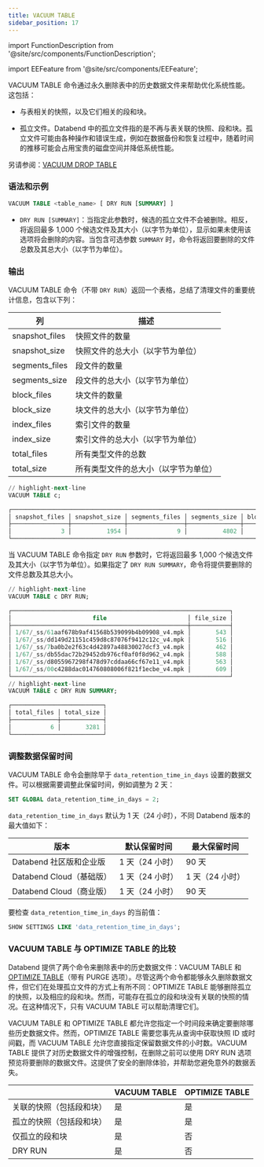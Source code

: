 ```yaml
---
title: VACUUM TABLE
sidebar_position: 17
---
```


import FunctionDescription from '@site/src/components/FunctionDescription';

<FunctionDescription description="引入或更新版本：v1.2.368"/>

import EEFeature from '@site/src/components/EEFeature';

<EEFeature featureName='VACUUM TABLE'/>

VACUUM TABLE 命令通过永久删除表中的历史数据文件来帮助优化系统性能。这包括：

- 与表相关的快照，以及它们相关的段和块。

- 孤立文件。Databend 中的孤立文件指的是不再与表关联的快照、段和块。孤立文件可能由各种操作和错误生成，例如在数据备份和恢复过程中，随着时间的推移可能会占用宝贵的磁盘空间并降低系统性能。

另请参阅：[VACUUM DROP TABLE](91-vacuum-drop-table.md)

### 语法和示例

```sql
VACUUM TABLE <table_name> [ DRY RUN [SUMMARY] ]
```

- `DRY RUN [SUMMARY]`：当指定此参数时，候选的孤立文件不会被删除。相反，将返回最多 1,000 个候选文件及其大小（以字节为单位），显示如果未使用该选项将会删除的内容。当包含可选参数 `SUMMARY` 时，命令将返回要删除的文件总数及其总大小（以字节为单位）。

### 输出

VACUUM TABLE 命令（不带 `DRY RUN`）返回一个表格，总结了清理文件的重要统计信息，包含以下列：

| 列             | 描述                                   |
| -------------- | ------------------------------------- |
| snapshot_files | 快照文件的数量                         |
| snapshot_size  | 快照文件的总大小（以字节为单位）         |
| segments_files | 段文件的数量                           |
| segments_size  | 段文件的总大小（以字节为单位）           |
| block_files    | 块文件的数量                           |
| block_size     | 块文件的总大小（以字节为单位）           |
| index_files    | 索引文件的数量                         |
| index_size     | 索引文件的总大小（以字节为单位）         |
| total_files    | 所有类型文件的总数                     |
| total_size     | 所有类型文件的总大小（以字节为单位）     |

```sql title='示例：'
// highlight-next-line
VACUUM TABLE c;

┌──────────────────────────────────────────────────────────────────────────────────────────────────────────────────────────────────────────────────┐
│ snapshot_files │ snapshot_size │ segments_files │ segments_size │ block_files │ block_size │ index_files │ index_size │ total_files │ total_size │
├────────────────┼───────────────┼────────────────┼───────────────┼─────────────┼────────────┼─────────────┼────────────┼─────────────┼────────────┤
│              3 │          1954 │              9 │          4802 │           9 │       1890 │           9 │       3060 │          30 │      11706 │
└──────────────────────────────────────────────────────────────────────────────────────────────────────────────────────────────────────────────────┘
```

当 VACUUM TABLE 命令指定 `DRY RUN` 参数时，它将返回最多 1,000 个候选文件及其大小（以字节为单位）。如果指定了 `DRY RUN SUMMARY`，命令将提供要删除的文件总数及其总大小。

```sql title='示例：'
// highlight-next-line
VACUUM TABLE c DRY RUN;

┌──────────────────────────────────────────────────────────────┐
│                       file                       │ file_size │
├──────────────────────────────────────────────────┼───────────┤
│ 1/67/_ss/61aaf678b9af41568b539099b4b09908_v4.mpk │       543 │
│ 1/67/_ss/dd149d21151c459d8c87076f9412c12c_v4.mpk │       516 │
│ 1/67/_ss/7ba0b2e2f63c4d42897a48830027dcf3_v4.mpk │       462 │
│ 1/67/_ss/db55dac72b29452db976cf0af0f8d962_v4.mpk │       588 │
│ 1/67/_ss/d8055967298f478d97cddaa66cf67e11_v4.mpk │       563 │
│ 1/67/_ss/00c4288dac014760808006f821f1ecbe_v4.mpk │       609 │
└──────────────────────────────────────────────────────────────┘
// highlight-next-line
VACUUM TABLE c DRY RUN SUMMARY;

┌──────────────────────────┐
│ total_files │ total_size │
├─────────────┼────────────┤
│           6 │       3281 │
└──────────────────────────┘
```

### 调整数据保留时间

VACUUM TABLE 命令会删除早于 `data_retention_time_in_days` 设置的数据文件。可以根据需要调整此保留时间，例如调整为 2 天：

```sql
SET GLOBAL data_retention_time_in_days = 2;
```

`data_retention_time_in_days` 默认为 1 天（24 小时），不同 Databend 版本的最大值如下：

| 版本                                      | 默认保留时间       | 最大保留时间       |
| ---------------------------------------- | ----------------- | ---------------- |
| Databend 社区版和企业版                   | 1 天（24 小时）    | 90 天            |
| Databend Cloud（基础版）                  | 1 天（24 小时）    | 1 天（24 小时）   |
| Databend Cloud（商业版）                  | 1 天（24 小时）    | 90 天            |

要检查 `data_retention_time_in_days` 的当前值：

```sql
SHOW SETTINGS LIKE 'data_retention_time_in_days';
```

### VACUUM TABLE 与 OPTIMIZE TABLE 的比较

Databend 提供了两个命令来删除表中的历史数据文件：VACUUM TABLE 和 [OPTIMIZE TABLE](60-optimize-table.md)（带有 PURGE 选项）。尽管这两个命令都能够永久删除数据文件，但它们在处理孤立文件的方式上有所不同：OPTIMIZE TABLE 能够删除孤立的快照，以及相应的段和块。然而，可能存在孤立的段和块没有关联的快照的情况。在这种情况下，只有 VACUUM TABLE 可以帮助清理它们。

VACUUM TABLE 和 OPTIMIZE TABLE 都允许您指定一个时间段来确定要删除哪些历史数据文件。然而，OPTIMIZE TABLE 需要您事先从查询中获取快照 ID 或时间戳，而 VACUUM TABLE 允许您直接指定保留数据文件的小时数。VACUUM TABLE 提供了对历史数据文件的增强控制，在删除之前可以使用 DRY RUN 选项预览将要删除的数据文件。这提供了安全的删除体验，并帮助您避免意外的数据丢失。

|                                                  | VACUUM TABLE | OPTIMIZE TABLE |
| ------------------------------------------------ | ------------ | -------------- |
| 关联的快照（包括段和块）                         | 是           | 是             |
| 孤立的快照（包括段和块）                         | 是           | 是             |
| 仅孤立的段和块                                   | 是           | 否             |
| DRY RUN                                          | 是           | 否             |